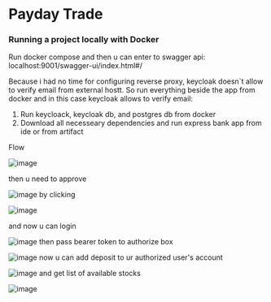 # Payday Trade

### Running a project locally with Docker

 Run docker compose and then u can enter to swagger api: localhost:9001/swagger-ui/index.html#/


 Because i had no time for configuring reverse proxy, keycloak doesn`t allow to verify email from external hostt. So run everything beside the app from docker and in this case keycloak allows to verify email:
1. Run keycloack, keycloak db, and postgres db from docker
2. Download all necesseary dependencies and run express bank app from ide or from artifact

Flow

![image](https://github.com/orxanmamedov/pd/assets/140556961/57a38488-b3a0-4f6a-a73d-f3e53b4c539d)

then u need to approve

![image](https://github.com/orxanmamedov/pd/assets/140556961/f877cd27-e941-49cc-aba9-ac3d1de5a229)
by clicking

![image](https://github.com/orxanmamedov/pd/assets/140556961/a6f0c06a-a780-4fc5-bef1-edce37317fc6)

and now u can login

![image](https://github.com/orxanmamedov/pd/assets/140556961/f31806b2-11e2-4566-968f-a2de946fb38e)
then pass bearer token to authorize box

![image](https://github.com/orxanmamedov/pd/assets/140556961/cb003b40-0413-4ffc-8738-2e7e7b273c13)
now u can add deposit to ur authorized user's account

![image](https://github.com/orxanmamedov/pd/assets/140556961/7671c2b4-b58a-4d5e-a6e9-f6d90af7065a)
and get list of available stocks

![image](https://github.com/orxanmamedov/pd/assets/140556961/207596b3-df11-4b62-8989-e7662a5ee710)








